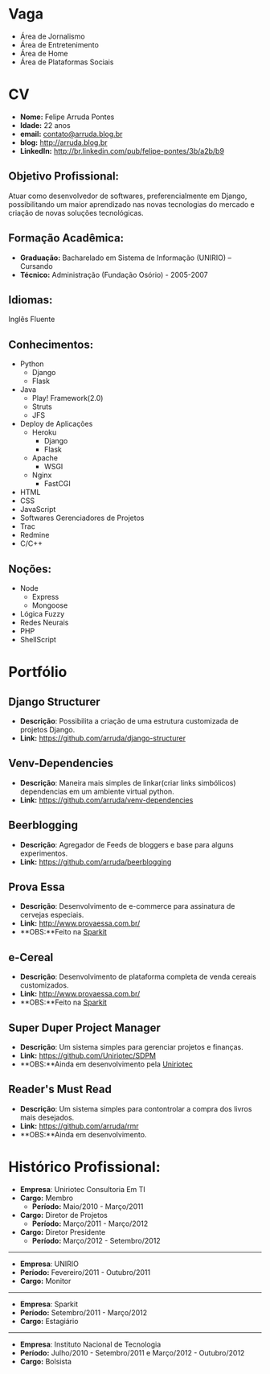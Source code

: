 Vaga
====

* Área de Jornalismo
* Área de Entretenimento
* Área de Home
* Área de Plataformas Sociais


CV
==

* **Nome:** Felipe Arruda Pontes
* **Idade:** 22 anos
* **email:** contato@arruda.blog.br
* **blog:** http://arruda.blog.br
* **LinkedIn:** http://br.linkedin.com/pub/felipe-pontes/3b/a2b/b9

Objetivo Profissional:
----------------------

Atuar como desenvolvedor de softwares, preferencialmente em Django,
possibilitando um maior aprendizado nas novas tecnologias do mercado e criação de novas soluções tecnológicas. 

Formação Acadêmica:
-------------------

* **Graduação:** Bacharelado em Sistema de Informação (UNIRIO) – Cursando
* **Técnico:** Administração (Fundação Osório) - 2005-2007

Idiomas:
--------
Inglês Fluente

Conhecimentos:
--------------

* Python
  * Django
  * Flask
* Java
  * Play! Framework(2.0)
  * Struts
  * JFS 
* Deploy de Aplicações
  * Heroku
    * Django
    * Flask
  * Apache
    * WSGI
  * Nginx
    * FastCGI
* HTML
* CSS
* JavaScript
* Softwares Gerenciadores de Projetos
 * Trac
 * Redmine
* C/C++

Noções:
------
* Node
  * Express
  * Mongoose
* Lógica Fuzzy
* Redes Neurais
* PHP
* ShellScript

Portfólio
=========

Django Structurer
-----------------
* **Descrição**: Possibilita a criação de uma estrutura customizada de projetos Django.
* **Link:** https://github.com/arruda/django-structurer

Venv-Dependencies
-----------------
* **Descrição**: Maneira mais simples de linkar(criar links simbólicos) dependencias em um ambiente virtual python.
* **Link:** https://github.com/arruda/venv-dependencies

Beerblogging
------------
* **Descrição**: Agregador de Feeds de bloggers e base para alguns experimentos.
* **Link:** https://github.com/arruda/beerblogging

Prova Essa
----------
* **Descrição**: Desenvolvimento de e-commerce para assinatura de cervejas especiais. 
* **Link:** http://www.provaessa.com.br/
* **OBS:**Feito na [Sparkit](http://www.sparkit.com.br/)

e-Cereal
----------
* **Descrição**: Desenvolvimento de plataforma completa de venda cereais customizados.
* **Link:** http://www.provaessa.com.br/
* **OBS:**Feito na [Sparkit](http://www.sparkit.com.br/)

Super Duper Project Manager
--------------------------
* **Descrição**: Um sistema simples para gerenciar projetos e finanças.
* **Link:** https://github.com/Uniriotec/SDPM
* **OBS:**Ainda em desenvolvimento pela [Uniriotec](https://github.com/Uniriotec)

Reader's Must Read
--------------------------
* **Descrição**: Um sistema simples para contontrolar a compra dos livros mais desejados.
* **Link:** https://github.com/arruda/rmr
* **OBS:**Ainda em desenvolvimento.

Histórico Profissional:
======================

* **Empresa**: Uniriotec Consultoria Em TI
* **Cargo:** Membro
  * **Período:** Maio/2010 - Março/2011
* **Cargo:** Diretor de Projetos
  * **Período:** Março/2011 - Março/2012
* **Cargo:** Diretor Presidente
  * **Período:** Março/2012 - Setembro/2012

-------------------------
* **Empresa**: UNIRIO
* **Período:** Fevereiro/2011 - Outubro/2011
* **Cargo:** Monitor

-------------------------
* **Empresa**: Sparkit
* **Período:** Setembro/2011 - Março/2012
* **Cargo:** Estagiário

-------------------------
* **Empresa**: Instituto Nacional de Tecnologia
* **Período:** Julho/2010 - Setembro/2011 e Março/2012 - Outubro/2012
* **Cargo:** Bolsista
